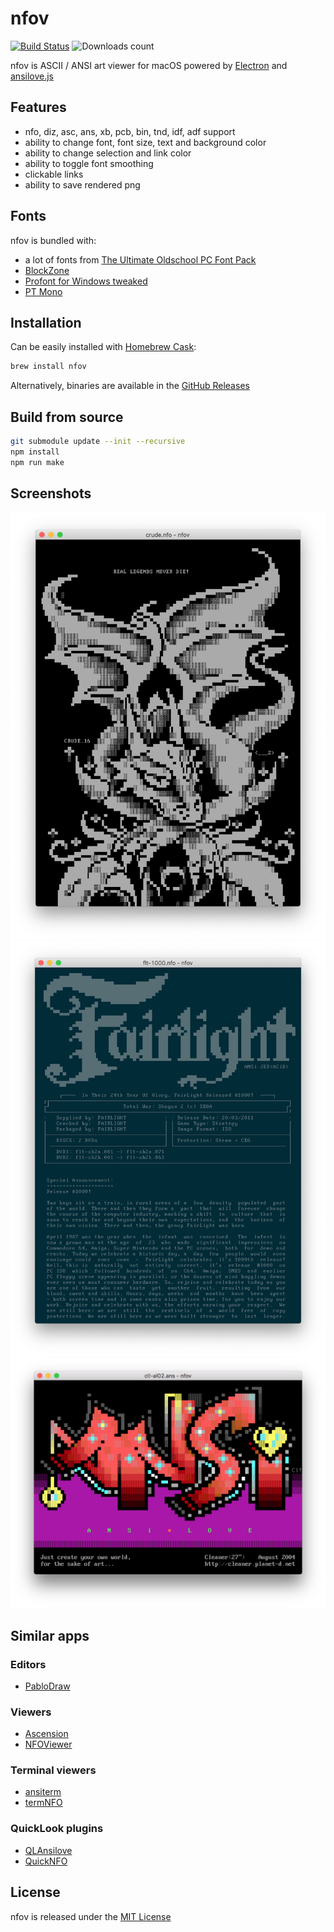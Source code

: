 # nfov

[![Build Status](https://travis-ci.org/nrlquaker/nfov.svg?branch=master)](https://travis-ci.org/nrlquaker/nfov)
![Downloads count](https://img.shields.io/github/downloads/nrlquaker/nfov/total.svg)

nfov is ASCII / ANSI art viewer for macOS powered by [Electron](https://electronjs.org) and [ansilove.js](https://github.com/ansilove/ansilove.js)

## Features

- nfo, diz, asc, ans, xb, pcb, bin, tnd, idf, adf support
- ability to change font, font size, text and background color
- ability to change selection and link color
- ability to toggle font smoothing
- clickable links
- ability to save rendered png

## Fonts

nfov is bundled with:

- a lot of fonts from [The Ultimate Oldschool PC Font Pack](http://int10h.org/oldschool-pc-fonts)
- [BlockZone](https://github.com/ansilove/BlockZone)
- [Profont for Windows tweaked](http://tobiasjung.name/profont)
- [PT Mono](https://fonts.google.com/specimen/PT+Mono)

## Installation

Can be easily installed with [Homebrew Cask](https://caskroom.github.io):

```sh
brew install nfov
```

Alternatively, binaries are available in the [GitHub Releases](https://github.com/nrlquaker/nfov/releases)

## Build from source

```sh
git submodule update --init --recursive
npm install
npm run make
```

## Screenshots

![nfov screenshot](./screenshots/crude.nfo.png)
![nfov screenshot](./screenshots/flt-1000.nfo.png)
![nfov screenshot](./screenshots/cl!-al02.ans.png)

## Similar apps

### Editors

- [PabloDraw](http://picoe.ca/products/pablodraw)

### Viewers

- [Ascension](https://github.com/ansilove/Ascension)
- [NFOViewer](http://blockart.sourceforge.net)

### Terminal viewers

- [ansiterm](https://github.com/jcs/ansiterm)
- [termNFO](https://github.com/phracker/termNFO)

### QuickLook plugins

- [QLAnsilove](https://github.com/ansilove/QLAnsilove)
- [QuickNFO](https://github.com/planbnet/QuickNFO)

## License

nfov is released under the [MIT License](https://github.com/nrlquaker/nfov/blob/master/LICENSE)
